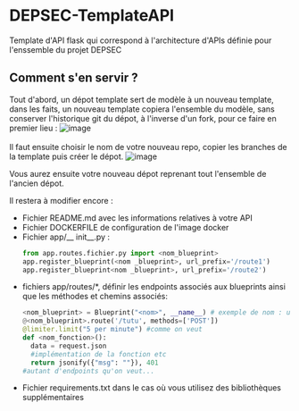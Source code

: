 # DEPSEC-TemplateAPI
Template d'API flask qui correspond à l'architecture d'APIs définie pour l'enssemble du projet DEPSEC

## Comment s'en servir ? 
Tout d'abord, un dépot template sert de modèle à un nouveau template, dans les faits, un nouveau template copiera l'ensemble du modèle, sans conserver l'historique git du dépot, à l'inverse d'un fork, pour ce faire en premier lieu :
![image](https://github.com/user-attachments/assets/ba4ed3c8-360a-4582-8e36-26ebc39f6748)
<br></br>
Il faut ensuite choisir le nom de votre nouveau repo,  copier les branches de la template puis créer le dépot.
![image](https://github.com/user-attachments/assets/f8d44895-9f8a-40ce-b4fa-72e30ad0b8bf)

Vous aurez ensuite votre nouveau dépot reprenant tout l'ensemble de l'ancien dépot. 

Il restera à modifier encore : 
- Fichier README.md avec les informations relatives à votre API
- Fichier DOCKERFILE de configuration de l'image docker
- Fichier app/__ init__.py :
  ```python
  from app.routes.fichier.py import <nom_blueprint>
  app.register_blueprint(<nom _blueprint>, url_prefix='/route1')
  app.register_blueprint<nom _blueprint>, url_prefix='/route2')
  ```
- fichiers app/routes/*, définir les endpoints associés aux blueprints ainsi que les méthodes et chemins associés:
  ```python
  <nom_blueprint> = Blueprint("<nom>", __name__) # exemple de nom : users / auth
  @<nom_blueprint>.route('/tutu', methods=['POST'])
  @limiter.limit("5 per minute") #comme on veut
  def <nom_fonction>():
    data = request.json
    #implémentation de la fonction etc
    return jsonify({"msg": ""}), 401
  #autant d'endpoints qu'on veut...
  ```
- Fichier requirements.txt dans le cas où vous utilisez des bibliothèques supplémentaires
